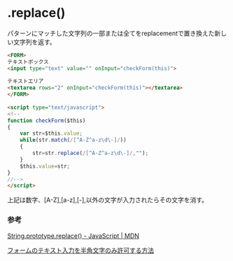 # .replace()

パターンにマッチした文字列の一部または全てをreplacementで置き換えた新しい文字列を返す。

```html
<FORM>
テキストボックス
<input type="text" value="" onInput="checkForm(this)">
 
テキストエリア
<textarea rows="2" onInput="checkForm(this)"></textarea>
</FORM>
 
<script type="text/javascript">
<!--
function checkForm($this)
{
    var str=$this.value;
    while(str.match(/[^A-Z^a-z\d\-]/))
    {
        str=str.replace(/[^A-Z^a-z\d\-]/,"");
    }
    $this.value=str;
}
//-->
</script>
```

上記は数字、[A-Z],[a-z],[-],以外の文字が入力されたらその文字を消す。

### 参考

[String\.prototype\.replace\(\) \- JavaScript \| MDN](https://developer.mozilla.org/ja/docs/Web/JavaScript/Reference/Global_Objects/String/replace)

[フォームのテキスト入力を半角文字のみ許可する方法](https://toolmania.info/post-6660/)